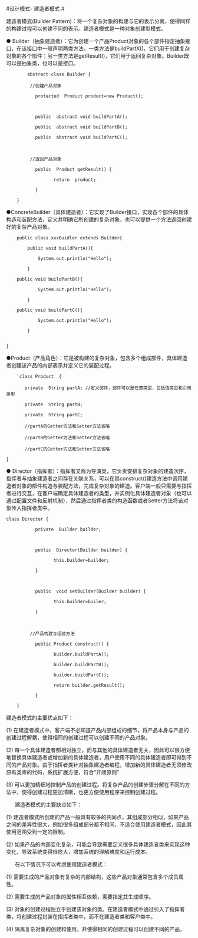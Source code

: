 #设计模式- 建造者模式 #

建造者模式(Builder Pattern)：将一个复杂对象的构建与它的表示分离，使得同样的构建过程可以创建不同的表示。建造者模式是一种对象创建型模式。


● Builder（抽象建造者）：它为创建一个产品Product对象的各个部件指定抽象接口，在该接口中一般声明两类方法，一类方法是buildPartX()，它们用于创建复杂对象的各个部件；另一类方法是getResult()，它们用于返回复杂对象。Builder既可以是抽象类，也可以是接口。

		    abstract class Builder {
		
		     //创建产品对象
		
		       protected  Product product=new Product();
		
		      
		
		       public  abstract void buildPartA();
		
		       public  abstract void buildPartB();
		
		       public  abstract void buildPartC();
		
		      
		
		     //返回产品对象
		
		       public  Product getResult() {
		
		              return  product;
		
		       }
		
		}


●ConcreteBuilder（具体建造者）：它实现了Builder接口，实现各个部件的具体构造和装配方法，定义并明确它所创建的复杂对象，也可以提供一个方法返回创建好的复杂产品对象。

	    public class xxxBuidler extends Builder{
			
			public void buildPartA(){

				System.out.println("Hello");

			}

		public void buildPartB(){

				System.out.println("Hello");

			}

		public void buildPartC(){

				System.out.println("Hello");

			}
			
			
	}

		    

●Product（产品角色）：它是被构建的复杂对象，包含多个组成部件，具体建造者创建该产品的内部表示并定义它的装配过程。	

    
		`class Product  {
	
	       private  String partA; //定义部件，部件可以是任意类型，包括值类型和引用类型
	
	       private  String partB;
	
	       private  String partC;
	
	       //partA的Getter方法和Setter方法省略
	
	       //partB的Getter方法和Setter方法省略
	
	       //partC的Getter方法和Setter方法省略
	
	}



● Director（指挥者）：指挥者又称为导演类，它负责安排复杂对象的建造次序，指挥者与抽象建造者之间存在关联关系，可以在其construct()建造方法中调用建造者对象的部件构造与装配方法，完成复杂对象的建造。客户端一般只需要与指挥者进行交互，在客户端确定具体建造者的类型，并实例化具体建造者对象（也可以通过配置文件和反射机制），然后通过指挥者类的构造函数或者Setter方法将该对象传入指挥者类中。  

	class Director {
		
		       private  Builder builder;
		
		      
		
		       public  Director(Builder builder) {
		
		              this.builder=builder;
		
		       }
		
		      
		
		       public  void setBuilder(Builder builder) {
		
		              this.builder=builer;
		
		       }
		
		      
		
		     //产品构建与组装方法
		
		       public Product construct() {
		
		              builder.buildPartA();
		
		              builder.buildPartB();
		
		              builder.buildPartC();
		
		              return builder.getResult();
		
		       }
		
		}
 


 建造者模式的主要优点如下：

(1) 在建造者模式中，客户端不必知道产品内部组成的细节，将产品本身与产品的创建过程解耦，使得相同的创建过程可以创建不同的产品对象。

(2) 每一个具体建造者都相对独立，而与其他的具体建造者无关，因此可以很方便地替换具体建造者或增加新的具体建造者，用户使用不同的具体建造者即可得到不同的产品对象。由于指挥者类针对抽象建造者编程，增加新的具体建造者无须修改原有类库的代码，系统扩展方便，符合“开闭原则”

(3) 可以更加精细地控制产品的创建过程。将复杂产品的创建步骤分解在不同的方法中，使得创建过程更加清晰，也更方便使用程序来控制创建过程。

      建造者模式的主要缺点如下：

(1) 建造者模式所创建的产品一般具有较多的共同点，其组成部分相似，如果产品之间的差异性很大，例如很多组成部分都不相同，不适合使用建造者模式，因此其使用范围受到一定的限制。

(2) 如果产品的内部变化复杂，可能会导致需要定义很多具体建造者类来实现这种变化，导致系统变得很庞大，增加系统的理解难度和运行成本。

      在以下情况下可以考虑使用建造者模式：

(1) 需要生成的产品对象有复杂的内部结构，这些产品对象通常包含多个成员属性。

(2) 需要生成的产品对象的属性相互依赖，需要指定其生成顺序。

(3) 对象的创建过程独立于创建该对象的类。在建造者模式中通过引入了指挥者类，将创建过程封装在指挥者类中，而不在建造者类和客户类中。

(4) 隔离复杂对象的创建和使用，并使得相同的创建过程可以创建不同的产品。
